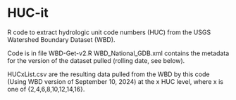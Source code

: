 # HUC-it
R code to extract hydrologic unit code numbers (HUC) from the USGS
Watershed Boundary Dataset (WBD).

Code is in file WBD-Get-v2.R WBD_National_GDB.xml contains the
metadata for the version of the dataset pulled (rolling date, see
below).

HUCxList.csv are the resulting data pulled from the WBD by this code
(Using WBD version of September 10, 2024) at the x HUC level, where x is one
of {2,4,6,8,10,12,14,16}.



